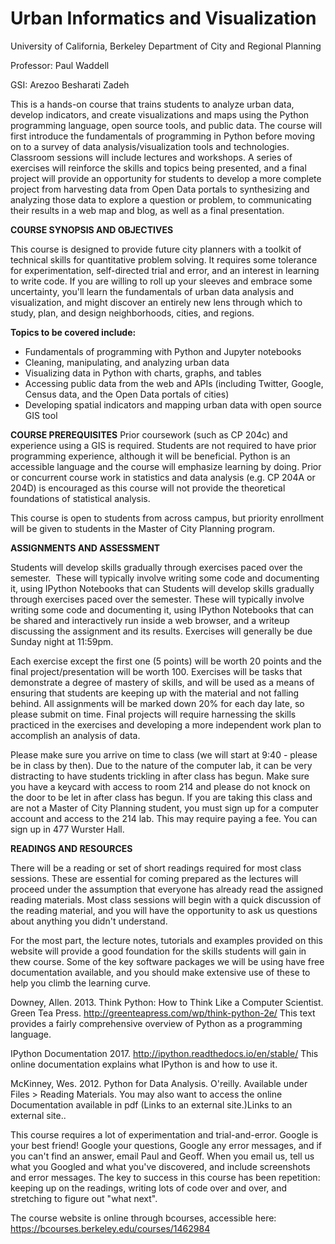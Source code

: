 # Urban Informatics and Visualization
 
University of California, Berkeley
Department of City and Regional Planning

Professor: Paul Waddell

GSI: Arezoo Besharati Zadeh

This is a hands-on course that trains students to analyze urban data, develop indicators, and create visualizations and maps using the Python programming language, open source tools, and public data.  The course will first introduce the fundamentals of programming in Python before moving on to a survey of data analysis/visualization tools and technologies.  Classroom sessions will include lectures and workshops.  A series of exercises will reinforce the skills and topics being presented, and a final project will provide an opportunity for students to develop a more complete project from harvesting data from Open Data portals to synthesizing and analyzing those data to explore a question or problem, to communicating their results in a web map and blog, as well as a final presentation.


**COURSE SYNOPSIS AND OBJECTIVES**

This course is designed to provide future city planners with a toolkit of technical skills for quantitative problem solving.  It requires some tolerance for experimentation, self-directed trial and error, and an interest in learning to write code.  If you are willing to roll up your sleeves and embrace some uncertainty, you'll learn the fundamentals of urban data analysis and visualization, and might discover an entirely new lens through which to study, plan, and design neighborhoods, cities, and regions.

**Topics to be covered include:**

- Fundamentals of programming with Python and Jupyter notebooks
- Cleaning, manipulating, and analyzing urban data
- Visualizing data in Python with charts, graphs, and tables
- Accessing public data from the web and APIs (including Twitter, Google, Census data, and the Open Data portals of cities)
- Developing spatial indicators and mapping urban data with open source GIS tool

**COURSE PREREQUISITES**
Prior coursework (such as CP 204c) and experience using a GIS is required. Students are not required to have prior programming experience, although it will be beneficial. Python is an accessible language and the course will emphasize learning by doing.  Prior or concurrent course work in statistics and data analysis (e.g. CP 204A or 204D) is encouraged as this course will not provide the theoretical foundations of statistical analysis.

This course is open to students from across campus, but priority enrollment will be given to students in the Master of City Planning program.

**ASSIGNMENTS AND ASSESSMENT**

Students will develop skills gradually through exercises paced over the semester.  These will typically involve writing some code and documenting it, using IPython Notebooks that can Students will develop skills gradually through exercises paced over the semester.  These will typically involve writing some code and documenting it, using IPython Notebooks that can be shared and interactively run inside a web browser, and a writeup discussing the assignment and its results. Exercises will generally be due Sunday night at 11:59pm.

Each exercise except the first one (5 points) will be worth 20 points and the final project/presentation will be worth 100.  Exercises will be tasks that demonstrate a degree of mastery of skills, and will be used as a means of ensuring that students are keeping up with the material and not falling behind. All assignments will be marked down 20% for each day late, so please submit on time. Final projects will require harnessing the skills practiced in the exercises and developing a more independent work plan to accomplish an analysis of data.

Please make sure you arrive on time to class (we will start at 9:40 - please be in class by then). Due to the nature of the computer lab, it can be very distracting to have students trickling in after class has begun. Make sure you have a keycard with access to room 214 and please do not knock on the door to be let in after class has begun. If you are taking this class and are not a Master of City Planning student, you must sign up for a computer account and access to the 214 lab. This may require paying a fee. You can sign up in 477 Wurster Hall. 

**READINGS AND RESOURCES**

There will be a reading or set of short readings required for most class sessions. These are essential for coming prepared as the lectures will proceed under the assumption that everyone has already read the assigned reading materials. Most class sessions will begin with a quick discussion of the reading material, and you will have the opportunity to ask us questions about anything you didn't understand.

For the most part, the lecture notes, tutorials and examples provided on this website will provide a good foundation for the skills students will gain in thew course.  Some of the key software packages we will be using have free documentation available, and you should make extensive use of these to help you climb the learning curve.


Downey, Allen.  2013. Think Python: How to Think Like a Computer Scientist.  Green Tea Press.  http://greenteapress.com/wp/think-python-2e/ This text provides a fairly comprehensive overview of Python as a programming language.

IPython Documentation 2017. http://ipython.readthedocs.io/en/stable/ This online documentation explains what IPython is and how to use it.

McKinney, Wes. 2012. Python for Data Analysis.  O'reilly. Available under Files > Reading Materials. You may also want to access the online Documentation available in pdf (Links to an external site.)Links to an external site..

This course requires a lot of experimentation and trial-and-error. Google is your best friend! Google your questions, Google any error messages, and if you can't find an answer, email Paul and Geoff. When you email us, tell us what you Googled and what you've discovered, and include screenshots and error messages. The key to success in this course has been repetition: keeping up on the readings, writing lots of code over and over, and stretching to figure out "what next".

The course website is online through bcourses, accessible here: https://bcourses.berkeley.edu/courses/1462984